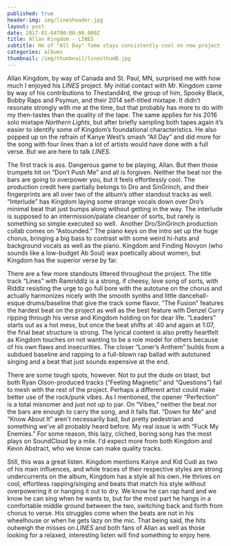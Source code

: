 ```yaml
---
published: true
header-img: img/linesheader.jpg
layout: post
date: 2017-01-04T00:00:00.000Z
title: Allan Kingdom - LINES
subtitle: He of "All Day" fame stays consistently cool on new project
categories: albums
thumbnail: /img/thumbnail/linesthumB.jpg
---
```

<p>Allan Kingdom, by way of Canada and St. Paul, MN, surprised me with how much I enjoyed his <em>LINES</em> project. My initial contact with Mr. Kingdom came by way of his contributions to Thestand4rd, the group of him, Spooky Black, Bobby Raps and Psymun, and their 2014 self-titled mixtape. It didn&rsquo;t resonate strongly with me at the time, but that probably has more to do with my then-tastes than the quality of the tape. The same applies for his 2016 solo mixtape&nbsp;<em>Northern Lights</em>, but after briefly sampling both tapes again it&rsquo;s easier to identify some of Kingdom&rsquo;s foundational characteristics. He also popped up on the refrain of Kanye West&rsquo;s smash &ldquo;All Day&rdquo; and did more for the song with four lines than a lot of artists would have done with a full verse. But we are here to talk&nbsp;<em>LINES.</em></p>
<p>The first track is ass. Dangerous game to be playing, Allan. But then those trumpets hit on &ldquo;Don&rsquo;t Push Me&rdquo; and all is forgiven. Neither the beat nor the bars are going to overpower you, but it feels effortlessly cool. The production credit here partially belongs to Dro and SinGrinch, and their fingerprints are all over two of the album&rsquo;s other standout tracks as well. &ldquo;Interlude&rdquo; has Kingdom laying some strange vocals down over Dro&rsquo;s minimal beat that just bumps along without getting in the way. The interlude is supposed to an intermission/palate cleanser of sorts, but rarely is something so simple executed so well. &nbsp;Another Dro/SinGrinch production collab comes on &ldquo;Astounded.&rdquo; The piano keys on the intro set up the huge chorus, bringing a big bass to contrast with some weird hi-hats and background vocals as well as the piano. Kingdom and Finding Novyon (who sounds like a low-budget Ab Soul) wax poetically about women, but Kingdom has the superior verse by far.</p>
<p>There are a few more standouts littered throughout the project. The title track &ldquo;Lines&rdquo; with Ramriddlz is a strong, if cheesy, love song of sorts, with Riddlz resisting the urge to go full bore with the autotune on the chorus and actually harmonizes nicely with the smooth synths and little dancehall-esque drums/baseline that give the track some flavor. &ldquo;The Fusion&rdquo; features the hardest beat on the project as well as the best feature with Denzel Curry ripping through his verse and Kingdom holding on for dear life. &ldquo;Leaders&rdquo; starts out as a hot mess, but once the beat shifts at :40 and again at 1:07, the final beat structure is strong. The lyrical content is also pretty heartfelt as Kingdom touches on not wanting to be a role model for others because of his own flaws and insecurities. The closer &ldquo;Loner&rsquo;s Anthem&rdquo; builds from a subdued baseline and rapping to a full-blown rap ballad with autotuned singing and a beat that just sounds expensive at the end.</p>
<p>There are some tough spots, however. Not to put the dude on blast, but both Ryan Olson-produced tracks (&ldquo;Feeling Magnetic&rdquo; and &ldquo;Questions&rdquo;) fail to mesh with the rest of the project. Perhaps a different artist could make better use of the rock/punk vibes. As I mentioned, the opener &ldquo;Perfection&rdquo; is a total misnomer and just not up to par. On &ldquo;Vibes,&rdquo; neither the beat nor the bars are enough to carry the song, and it falls flat. &ldquo;Down for Me&rdquo; and &ldquo;Know About It&rdquo; aren't necessarily bad, but pretty pedestrian and something we&rsquo;ve all probably heard before. My real issue is with &ldquo;Fuck My Enemies.&rdquo; For some reason, this lazy, cliched, boring song has the most plays on SoundCloud by a mile. I'd expect more from both Kingdom and Kevin Abstract, who we know can make quality tracks.&nbsp;</p>
<p>Still, this was a great listen. Kingdom mentions Kanye and Kid Cudi as two of his main influences, and while traces of their respective styles are strong undercurrents on the album, Kingdom has a style all his own. He thrives on cool, effortless rapping/singing and beats that match his style without overpowering it or hanging it out to dry. We know he can rap hard and we know he can sing when he wants to, but for the most part he hangs in a comfortable middle ground between the two, switching back and forth from chorus to verse. His struggles come when the beats are not in his wheelhouse or when he gets lazy on the mic. That being said, the hits outweigh the misses on&nbsp;<em>LINES</em>&nbsp;and both fans of Allan as well as those looking for a relaxed, interesting listen will find something to enjoy here.</p>
